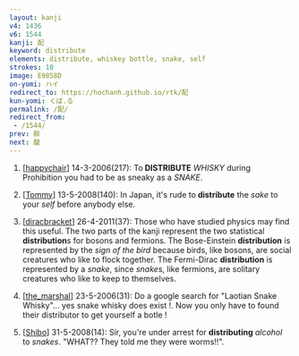 ```yaml
---
layout: kanji
v4: 1436
v6: 1544
kanji: 配
keyword: distribute
elements: distribute, whiskey bottle, snake, self
strokes: 10
image: E9858D
on-yomi: ハイ
redirect_to: https://hochanh.github.io/rtk/配
kun-yomi: くば.る
permalink: /配/
redirect_from:
 - /1544/
prev: 酔
next: 酸
---
```


1) [<a href="http://kanji.koohii.com/profile/happychair">happychair</a>] 14-3-2006(217): To<strong> DISTRIBUTE</strong> <em>WHISKY</em> during Prohibition you had to be as sneaky as a <em>SNAKE</em>.

2) [<a href="http://kanji.koohii.com/profile/Tommy">Tommy</a>] 13-5-2008(140): In Japan, it&#039;s rude to<strong> distribute</strong> the <em>sake</em> to your <em>self</em> before anybody else.

3) [<a href="http://kanji.koohii.com/profile/diracbracket">diracbracket</a>] 26-4-2011(37): Those who have studied physics may find this useful. The two parts of the kanji represent the two statistical <strong>distribution</strong>s for bosons and fermions. The Bose-Einstein <strong>distribution</strong> is represented by the <em>sign of the bird</em> because birds, like bosons, are social creatures who like to flock together. The Fermi-Dirac <strong>distribution</strong> is represented by a <em>snake</em>, since <em>snake</em>s, like fermions, are solitary creatures who like to keep to themselves.

4) [<a href="http://kanji.koohii.com/profile/the_marshal">the_marshal</a>] 23-5-2006(31): Do a google search for &quot;Laotian Snake Whisky&quot;... yes snake whisky does exist !. Now you only have to found their distributor to get yourself a botle !

5) [<a href="http://kanji.koohii.com/profile/Shibo">Shibo</a>] 31-5-2008(14): Sir, you&#039;re under arrest for <strong>distributing</strong> <em>alcohol</em> to <em>snakes</em>. &quot;WHAT?? They told me they were worms!!&quot;.

